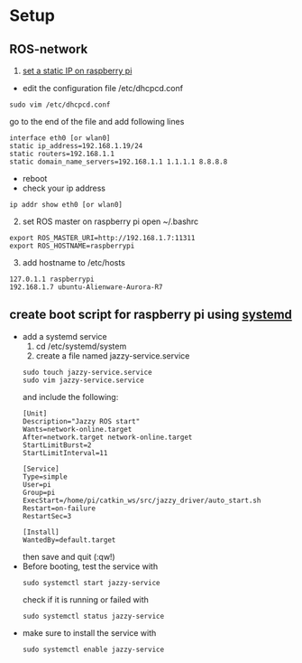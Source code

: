 # Setup

## ROS-network
1. [set a static IP on raspberry pi](https://linuxhint.com/raspberry_pi_static_ip_setup/)
  - edit the configuration file /etc/dhcpcd.conf
  ```
  sudo vim /etc/dhcpcd.conf
  ```
  go to the end of the file and add following lines
  ```
  interface eth0 [or wlan0]
  static ip_address=192.168.1.19/24
  static routers=192.168.1.1
  static domain_name_servers=192.168.1.1 1.1.1.1 8.8.8.8
  ```
  - reboot
  - check your ip address
  ```
  ip addr show eth0 [or wlan0]
  ```

2. set ROS master on raspberry pi
  open ~/.bashrc
  ```
  export ROS_MASTER_URI=http://192.168.1.7:11311
  export ROS_HOSTNAME=raspberrypi
  ```
3. add hostname to /etc/hosts
```
127.0.1.1 raspberrypi
192.168.1.7 ubuntu-Alienware-Aurora-R7
```

## create boot script for raspberry pi using [systemd](https://magiccvs.byu.edu/wiki/#!computers/systemd.md)
- add a systemd service
  1. cd /etc/systemd/system
  2. create a file named jazzy-service.service
    ```
    sudo touch jazzy-service.service
    sudo vim jazzy-service.service
    ```
    and include the following:
    ```
    [Unit]
    Description="Jazzy ROS start"
    Wants=network-online.target
    After=network.target network-online.target
    StartLimitBurst=2
    StartLimitInterval=11

    [Service]
    Type=simple
    User=pi
    Group=pi
    ExecStart=/home/pi/catkin_ws/src/jazzy_driver/auto_start.sh
    Restart=on-failure
    RestartSec=3

    [Install]
    WantedBy=default.target
    ```
    then save and quit (:qw!)
- Before booting, test the service with
  ```
  sudo systemctl start jazzy-service
  ```
  check if it is running or failed with
  ```
  sudo systemctl status jazzy-service
  ```
- make sure to install the service with
  ```
  sudo systemctl enable jazzy-service
  ```
